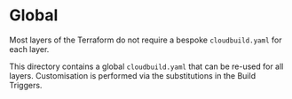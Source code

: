 # Global

Most layers of the Terraform do not require a bespoke `cloudbuild.yaml` for each layer.

This directory contains a global `cloudbuild.yaml` that can be re-used for all layers. Customisation is performed via the substitutions in the Build Triggers.